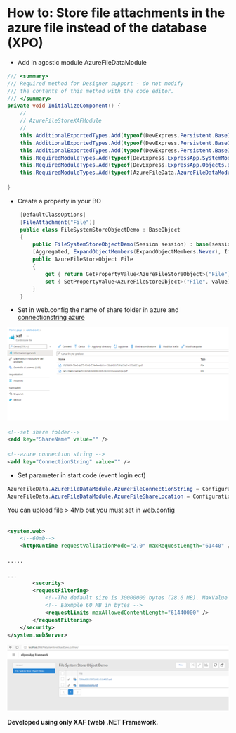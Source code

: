 # How to: Store file attachments in the azure file instead of the database (XPO)

- Add in agostic module AzureFileDataModule

```csharp
/// <summary> 
/// Required method for Designer support - do not modify 
/// the contents of this method with the code editor.
/// </summary>
private void InitializeComponent() {
    // 
    // AzureFileStoreXAFModule
    // 
    this.AdditionalExportedTypes.Add(typeof(DevExpress.Persistent.BaseImpl.BaseObject));
    this.AdditionalExportedTypes.Add(typeof(DevExpress.Persistent.BaseImpl.FileData));
    this.AdditionalExportedTypes.Add(typeof(DevExpress.Persistent.BaseImpl.FileAttachmentBase));
    this.RequiredModuleTypes.Add(typeof(DevExpress.ExpressApp.SystemModule.SystemModule));
    this.RequiredModuleTypes.Add(typeof(DevExpress.ExpressApp.Objects.BusinessClassLibraryCustomizationModule));
    this.RequiredModuleTypes.Add(typeof(AzureFileData.AzureFileDataModule));

}
```



- Create a property in your BO

```csharp
    [DefaultClassOptions]
    [FileAttachment("File")]
    public class FileSystemStoreObjectDemo : BaseObject
    {
        public FileSystemStoreObjectDemo(Session session) : base(session) { }
        [Aggregated, ExpandObjectMembers(ExpandObjectMembers.Never), ImmediatePostData]
        public AzureFileStoreObject File
        {
            get { return GetPropertyValue<AzureFileStoreObject>("File"); }
            set { SetPropertyValue<AzureFileStoreObject>("File", value); }
        }
    }
```


- Set in web.config the name of share folder in azure and [connectionstring azure](https://docs.microsoft.com/it-it/azure/storage/files/storage-how-to-create-file-share?tabs=azure-portal) 
 
![Azurefile](AzureFileStoreXAF.Module/Images/AzureFile.png)

```xml
<!--set share folder-->
<add key="ShareName" value="" />

<!--azure connection string -->
<add key="ConnectionString" value="" />
```

- Set parameter in start code (event login ect)
```csharp
AzureFileData.AzureFileDataModule.AzureFileConnectionString = ConfigurationManager.AppSettings["ConnectionString"];
AzureFileData.AzureFileDataModule.AzureFileShareLocation = ConfigurationManager.AppSettings["ShareName"];
```

You can upload file > 4Mb but you must set in web.config
```xml

<system.web>
    <!--60mb-->
	<httpRuntime requestValidationMode="2.0" maxRequestLength="61440" />
		
.....

...
        <security>
		<requestFiltering>
			<!--The default size is 30000000 bytes (28.6 MB). MaxValue is 4294967295 bytes (4 GB)-->
			<!-- Eaxmple 60 MB in bytes -->
			<requestLimits maxAllowedContentLength="61440000" />
		</requestFiltering>
	</security>
</system.webServer>
```



![Azurefilefiledataxaf](AzureFileStoreXAF.Module/Images/AzureFileFiledataXAF.PNG)



**Developed using only XAF (web) .NET Framework.**



